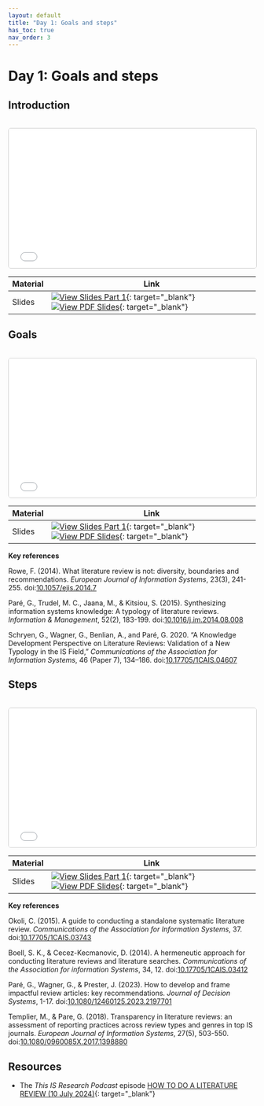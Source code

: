 ```yaml
---
layout: default
title: "Day 1: Goals and steps"
has_toc: true
nav_order: 3
---
```


# Day 1: Goals and steps

## Introduction

<br>

<iframe src="../output/00-orga.html" 
        style="width: 100%; aspect-ratio: 16 / 9; border: 1px solid #ccc; border-radius: 5px;" 
        allowfullscreen>
</iframe>

<br>

| **Material**         | **Link**                                                                                                                           |
|-----------------------|----------------------------------------------------------------------------------------------------------------------------------|
| Slides  | [![View Slides Part 1](https://img.shields.io/badge/View-HTML%20Slides-orange?logo=html5)](../output/00-orga.html){: target="_blank"} [![View PDF Slides](https://img.shields.io/badge/Download-PDF-orange?logo=adobe)](../output/00-orga.pdf){: target="_blank"} |

## Goals

<br>

<iframe src="../output/01-goals.html" 
        style="width: 100%; aspect-ratio: 16 / 9; border: 1px solid #ccc; border-radius: 5px;" 
        allowfullscreen>
</iframe>

<br>

| **Material**         | **Link**                                                                                                                           |
|-----------------------|----------------------------------------------------------------------------------------------------------------------------------|
| Slides  | [![View Slides Part 1](https://img.shields.io/badge/View-HTML%20Slides-orange?logo=html5)](../output/01-goals.html){: target="_blank"} [![View PDF Slides](https://img.shields.io/badge/Download-PDF-orange?logo=adobe)](../output/01-goals.pdf){: target="_blank"} |

**Key references**

<div class="references">
    <p>Rowe, F. (2014). What literature review is not: diversity, boundaries and recommendations. <em>European Journal of Information Systems</em>, 23(3), 241-255. doi:<a href="https://link.springer.com/article/10.1057/ejis.2014.7" target="_blank">10.1057/ejis.2014.7</a></p>
    <p>Paré, G., Trudel, M. C., Jaana, M., & Kitsiou, S. (2015). Synthesizing information systems knowledge: A typology of literature reviews. <em>Information & Management</em>, 52(2), 183-199. doi:<a href="https://www.sciencedirect.com/science/article/pii/S0378720614001116" target="_blank">10.1016/j.im.2014.08.008</a></p>
    <p>Schryen, G., Wagner, G., Benlian, A., and Paré, G. 2020. “A Knowledge Development Perspective on Literature Reviews: Validation of a New Typology in the IS Field,” <em>Communications of the Association for Information Systems</em>, 46 (Paper 7), 134–186. doi:<a href="https://aisel.aisnet.org/cais/vol46/iss1/7/" target="_blank">10.17705/1CAIS.04607</a></p>
</div>

## Steps

<br>

<iframe src="../output/02-steps.html" 
        style="width: 100%; aspect-ratio: 16 / 9; border: 1px solid #ccc; border-radius: 5px;" 
        allowfullscreen>
</iframe>

<br>

| **Material**         | **Link**                                                                                                                           |
|-----------------------|----------------------------------------------------------------------------------------------------------------------------------|
| Slides  | [![View Slides Part 1](https://img.shields.io/badge/View-HTML%20Slides-orange?logo=html5)](../output/02-steps.html){: target="_blank"} [![View PDF Slides](https://img.shields.io/badge/Download-PDF-orange?logo=adobe)](../output/02-steps.pdf){: target="_blank"} |

**Key references**

<div class="references">
    <p>Okoli, C. (2015). A guide to conducting a standalone systematic literature review. <em>Communications of the Association for Information Systems</em>, 37. doi:<a href="https://aisel.aisnet.org/cais/vol37/iss1/43/" target="_blank">10.17705/1CAIS.03743</a></p>
    <p>Boell, S. K., & Cecez-Kecmanovic, D. (2014). A hermeneutic approach for conducting literature reviews and literature searches. <em>Communications of the Association for information Systems</em>, 34, 12. doi:<a href="https://aisel.aisnet.org/cais/vol34/iss1/12/" target="_blank">10.17705/1CAIS.03412</a></p>
    <p>Paré, G., Wagner, G., & Prester, J. (2023). How to develop and frame impactful review articles: key recommendations. <em>Journal of Decision Systems</em>, 1-17. doi:<a href="https://www.tandfonline.com/doi/full/10.1080/12460125.2023.2197701" target="_blank">10.1080/12460125.2023.2197701</a></p>
    <p>Templier, M., & Pare, G. (2018). Transparency in literature reviews: an assessment of reporting practices across review types and genres in top IS journals. <em>European Journal of Information Systems</em>, 27(5), 503-550. doi:<a href="https://www.tandfonline.com/doi/full/10.1080/0960085X.2017.1398880" target="_blank">10.1080/0960085X.2017.1398880</a></p>
</div>


## Resources

- The *This IS Research Podcast* episode [HOW TO DO A LITERATURE REVIEW (10 July 2024)](https://www.janrecker.com/this-is-research-podcast/how-to-do-a-literature-review-10-july-2024/){: target="_blank"}
